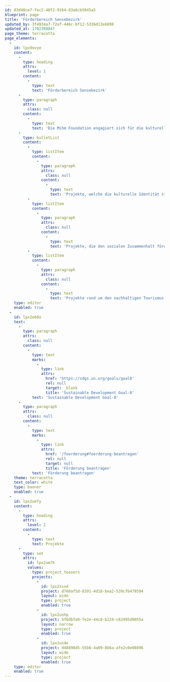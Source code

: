 ```yaml
---
id: 83d40ce7-fec2-48f2-9164-03a6cb5045a5
blueprint: page
title: 'Förderbereich Sensebezirk'
updated_by: 3f4934a7-72ef-446c-bf12-5336d13e6898
updated_at: 1702308047
page_theme: terracotta
page_elements:
  -
    id: lpu9ovye
    content:
      -
        type: heading
        attrs:
          level: 1
        content:
          -
            type: text
            text: 'Förderbereich Sensebezirk'
      -
        type: paragraph
        attrs:
          class: null
        content:
          -
            type: text
            text: 'Die Mihm Foundation engagiert sich für die kulturelle und touristische Entwicklung der Region Sense. Gefördert werden insbesondere:'
      -
        type: bulletList
        content:
          -
            type: listItem
            content:
              -
                type: paragraph
                attrs:
                  class: null
                content:
                  -
                    type: text
                    text: 'Projekte, welche die kulturelle Identität stärken.'
          -
            type: listItem
            content:
              -
                type: paragraph
                attrs:
                  class: null
                content:
                  -
                    type: text
                    text: 'Projekte, die den sozialen Zusammenhalt fördern.'
          -
            type: listItem
            content:
              -
                type: paragraph
                attrs:
                  class: null
                content:
                  -
                    type: text
                    text: 'Projekte rund um den nachhaltigen Tourismus.'
    type: editor
    enabled: true
  -
    id: lpx2e68o
    text:
      -
        type: paragraph
        attrs:
          class: null
        content:
          -
            type: text
            marks:
              -
                type: link
                attrs:
                  href: 'https://sdgs.un.org/goals/goal8'
                  rel: null
                  target: _blank
                  title: 'Sustainable Development Goal-8'
            text: 'Sustainable Development Goal-8'
      -
        type: paragraph
        attrs:
          class: null
        content:
          -
            type: text
            marks:
              -
                type: link
                attrs:
                  href: '/foerderung#foerderung-beantragen'
                  rel: null
                  target: null
                  title: 'Förderung beantragen'
            text: 'Förderung beantragen'
    theme: terracotta
    text_color: white
    type: banner
    enabled: true
  -
    id: lpx2uefy
    content:
      -
        type: heading
        attrs:
          level: 2
        content:
          -
            type: text
            text: Projekte
      -
        type: set
        attrs:
          id: lpx2um7h
          values:
            type: project_teasers
            projects:
              -
                id: lpx2xsxd
                project: d768af5d-8391-4d18-bea2-539cfb479594
                layout: wide
                type: project
                enabled: true
              -
                id: lpx2unhp
                project: bf6dbfe0-fe2e-44c8-b224-c62495d0055a
                layout: narrow
                type: project
                enabled: true
              -
                id: lpx2us4e
                project: d48898d5-55b6-4a09-8b6a-afe2c0e08896
                layout: wide
                type: project
                enabled: true
    type: editor
    enabled: true
---
```

